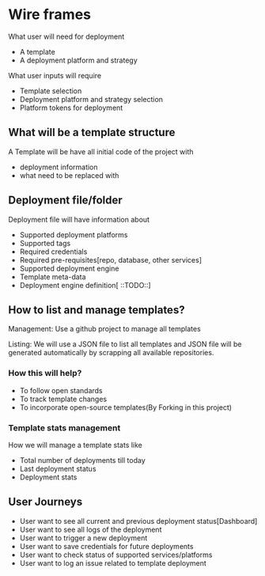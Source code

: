 # Wire frames

What user will need for deployment

* A template
* A deployment platform and strategy

What user inputs will require

* Template selection
* Deployment platform and strategy selection
* Platform tokens for deployment

## What will be a template structure

A Template will be have all initial code of the project with

* deployment information
* what need to be replaced with

## Deployment file/folder

Deployment file will have information about

* Supported deployment platforms
* Supported tags
* Required credentials
* Required pre-requisites[repo, database, other services]
* Supported deployment engine
* Template meta-data
* Deployment engine definition[ ::TODO::]

## How to list and manage templates?

Management: Use a github project to manage all templates

Listing: We will use a JSON file to list all templates and JSON file will be generated automatically by scrapping all available repositories.

### How this will help?

* To follow open standards
* To track template changes
* To incorporate open-source templates(By Forking in this project)

### Template stats management

How we will manage a template stats like

* Total number of deployments till today
* Last deployment status
* Deployment stats

## User Journeys

* User want to see all current and previous deployment status[Dashboard]
* User want to see all logs of the deployment
* User want to trigger a new deployment
* User want to save credentials for future deployments
* User want to check status of supported services/platforms
* User want to log an issue related to template deployment
